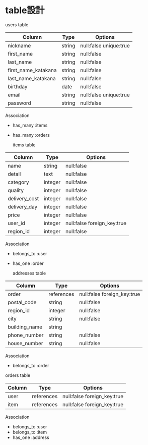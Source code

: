 # table設計

  users table

| Column              | Type   | Options                 |
| ------------------- | ------ | ----------------------- |
| nickname            | string | null:false  unique:true |
| first_name          | string | null:false              |
| last_name           | string | null:false              |
| first_name_katakana | string | null:false              |
| last_name_katakana  | string | null:false              |
| birthday            | date   | null:false              |
| email               | string | null:false  unique:true |
| password            | string | null:false              |

  Association

- has_many :items
- has_many :orders


  items table

| Column              | Type       | Options                      |
| ------------------- | ---------- | ---------------------------- |
| name                | string     | null:false                   |
| detail              | text       | null:false                   |
| category            | integer    | null:false                   |
| quality             | integer    | null:false                   |
| delivery_cost       | integer    | null:false                   |
| delivery_day        | integer    | null:false                   |
| price               | integer    | null:false                   |
| user_id             | integer    | null:false  foreign_key:true |
| region_id           | integer    | null:false                   |

  Association

- belongs_to :user
- has_one    :order


  addresses table

| Column        | Type       | Options                      |
| ------------- | ---------- | ---------------------------- |
| order         | references | null:false  foreign_key:true |
| postal_code   | string     | null:false                   |
| region_id     | integer    | null:false                   |
| city          | string     | null:false                   |
| building_name | string     |                              |
| phone_number  | string     | null:false                   |
| house_number  | string     | null:false                   |

  Association

- belongs_to :order


 orders table

 | Column  | Type       | Options                      |
 | ------- | ---------- | ---------------------------- |
 | user    | references | null:false  foreign_key:true |
 | item    | references | null:false  foreign_key:true |

  Association

- belongs_to :user
- belongs_to :item
- has_one    :address
